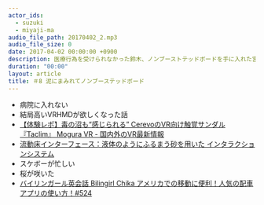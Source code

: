 ```yaml
---
actor_ids:
  - suzuki
  - miyaji-ma
audio_file_path: 20170402_2.mp3
audio_file_size: 0
date: 2017-04-02 00:00:00 +0900
description: 医療行為を受けられなかった鈴木、ノンブーストテッドボードを手に入れた宮島、亜空間に飲まれた滝口。どうなる！？この世界はもうダメなのか！？
duration: "00:00"
layout: article
title: ＃8 泥にまみれてノンブーステッドボード
---
```

* 病院に入れない
* 結局高いVRHMDが欲しくなった話
* [【体験レポ】毒の沼も“感じられる” CerevoのVR向け触覚サンダル『Taclim』 Mogura VR - 国内外のVR最新情報](http://www.moguravr.com/taclim-vr/)
* [流動床インターフェース：液体のようにふるまう砂を用いた インタラクションシステム](https://www.youtube.com/watch?v=9MjOrrjm1-I&feature=share)
* スケボーが忙しい
* 桜が咲いた
* [バイリンガール英会話 Bilingirl Chika アメリカでの移動に便利！人気の配車アプリの使い方！#524](https://www.youtube.com/watch?v=CJI6wJM1WHk&feature=share)
